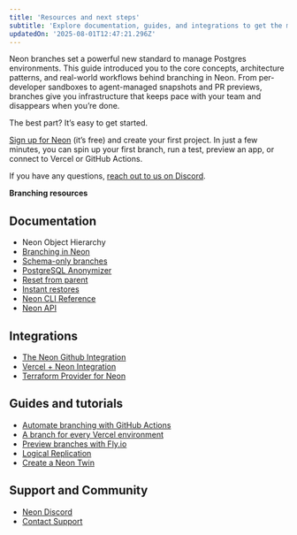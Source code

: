 ```yaml
---
title: 'Resources and next steps'
subtitle: 'Explore documentation, guides, and integrations to get the most out of Neon branching workflows'
updatedOn: '2025-08-01T12:47:21.296Z'
---
```


Neon branches set a powerful new standard to manage Postgres environments.
This guide introduced you to the core concepts, architecture patterns, and real-world workflows behind branching in Neon. From per-developer sandboxes to agent-managed snapshots and PR previews, branches give you infrastructure that keeps pace with your team and disappears when you’re done.

The best part? It’s easy to get started.

[Sign up for Neon](https://console.neon.tech/signup) (it’s free) and create your first project. In just a few minutes, you can spin up your first branch, run a test, preview an app, or connect to Vercel or GitHub Actions.

If you have any questions, [reach out to us on Discord](https://discord.gg/92vNTzKDGp).

**Branching resources**

## Documentation

- Neon Object Hierarchy
- [Branching in Neon](/docs/guides/branching-intro)
- [Schema-only branches](/docs/guides/branching-schema-only)
- [PostgreSQL Anonymizer](/docs/workflows/data-anonymization)
- [Reset from parent](/docs/guides/reset-from-parent)
- [Instant restores](/docs/introduction/branch-restore)
- [Neon CLI Reference](/docs/cli)
- [Neon API](/docs/api)

## Integrations

- [The Neon Github Integration](/docs/guides/neon-github-integration)
- [Vercel + Neon Integration](/docs/guides/vercel-overview)
- [Terraform Provider for Neon](/docs/reference/terraform)

## Guides and tutorials

- [Automate branching with GitHub Actions](/docs/guides/branching-github-actions)
- [A branch for every Vercel environment](/docs/get-started/workflow-primer#a-branch-for-every-environment)
- [Preview branches with Fly.io](https://github.com/neondatabase-labs/preview-branches-with-fly)
- [Logical Replication](/docs/guides/logical-replication-guide)
- [Create a Neon Twin](/docs/guides/neon-twin-intro)

## Support and Community

- [Neon Discord](https://discord.gg/92vNTzKDGp)
- [Contact Support](/contact-sales)
